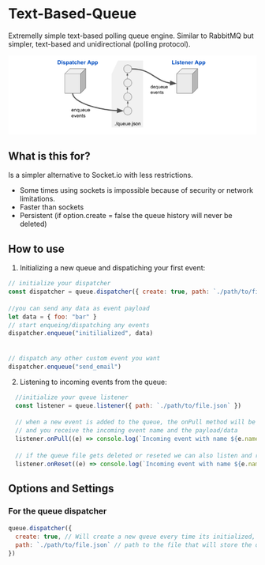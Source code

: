# Text-Based-Queue

Extremelly simple text-based polling queue engine. Similar to RabbitMQ but simpler, text-based and unidirectional (polling protocol).

![Text Based Queue](https://github.com/alesanchezr/text-queue/blob/main/preview.png?raw=true)

## What is this for?

Is a simpler alternative to Socket.io with less restrictions.
- Some times using sockets is impossible because of security or network limitations.
- Faster than sockets
- Persistent (if option.create = false the queue history will never be deleted)

## How to use

1. Initializing a new queue and dispatiching your first event:

```js
// initialize your dispatcher
const dispatcher = queue.dispatcher({ create: true, path: `./path/to/file.json` })

//you can send any data as event payload
let data = { foo: "bar" }
// start enqueing/dispatching any events
dispatcher.enqueue("initilialized", data)


// dispatch any other custom event you want
dispatcher.enqueue("send_email")
```


2. Listening to incoming events from the queue:

```js
  //initialize your queue listener
  const listener = queue.listener({ path: `./path/to/file.json` })
  
  // when a new event is added to the queue, the onPull method will be triggered 
  // and you receive the incoming event name and the payload/data
  listener.onPull((e) => console.log(`Incoming event with name ${e.name}`, e.data))
  
  // if the queue file gets deleted or reseted we can also listen and receive any queued events
  listener.onReset((e) => console.log(`Incoming event with name ${e.name}`, e.data))
```

## Options and Settings

### For the queue dispatcher

```js
queue.dispatcher({ 
  create: true, // Will create a new queue every time its initialized, defaults to false
  path: `./path/to/file.json` // path to the file that will store the queue
})
```

